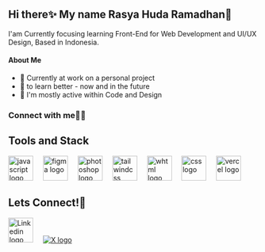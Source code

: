 ## Hi there✨ My name Rasya Huda Ramadhan👋

I'am Currently focusing learning Front-End for Web Development and UI/UX Design, 
Based in Indonesia.


#### About Me

- 🔭 Currently at work on a personal project
- 🌱 to learn better - now and in the future
- 💬 I'm mostly active within Code and Design
<h3 align="left">Connect with me🧑‍💻</h3>
<p align="left">
</p>



<h2>Tools and Stack</h2>
<div align="left">
  <img src="https://skillicons.dev/icons?i=js" height="50" alt="javascript logo"  />
  <img width="12" />
  <a href="https://www.figma.com/design/"><img src="https://skillicons.dev/icons?i=figma" height="50" alt="figma logo"  /></a>
  <img width="12" />
  <a href="https://www.adobe.com/id_id/products/photoshop.html"><img src="https://skillicons.dev/icons?i=photoshop" height="50" alt="photoshop logo"  /></a>
  <img width="12" />
  <a href="https://tailwindcss.com/"><img src="https://skillicons.dev/icons?i=tailwindcss" height="50" alt="tailwindcss logo"  /></a>
  <img width="12" />
  <img src="https://skillicons.dev/icons?i=html" height="50" alt="whtml logo"  />
  <img width="12" />
  <img src="https://skillicons.dev/icons?i=css" height="50" alt="css logo"  />
  <img width="12" />
  <img src="https://skillicons.dev/icons?i=vercel" height="50" alt="vercel logo"  />
  <img width="12" />
</div>


<h2>Lets Connect!🤞</h2>
<div align="left">
   <a href="https://www.linkedin.com/in/rasya-huda-ramadhan-8550982a3/"><img src="https://skillicons.dev/icons?i=linkedin" height="50" alt="Linkedin logo"  /></a>
  <img width="12" />
  <a href="https://x.com/seventyash"><img src="https://skillicons.dev/icons?i=twitter height="50" alt="X logo"  /></a>
  <img width="12" />
</div>
